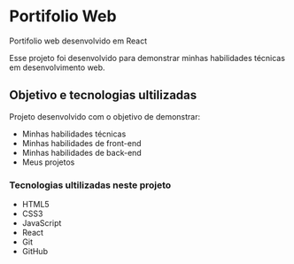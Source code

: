 # Portifolio Web
Portifolio  web desenvolvido em React

Esse projeto foi desenvolvido para demonstrar minhas habilidades técnicas em desenvolvimento web.

## Objetivo e tecnologias ultilizadas
Projeto desenvolvido com o objetivo de demonstrar:
* Minhas habilidades técnicas
* Minhas habilidades de front-end
* Minhas habilidades de back-end
* Meus projetos

### Tecnologias ultilizadas neste projeto
* HTML5
* CSS3
* JavaScript
* React
* Git
* GitHub